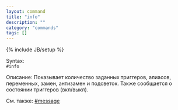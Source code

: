 ```yaml
---
layout: command
title: "info"
description: ""
category: "commands"
tags: []
---
```

{% include JB/setup %}

Syntax:  
`#info`

Описание: Показывает количество заданных триггеров, алиасов, переменных, замен, антизамен и подсветок. 
Также сообщается о состоянии триггеров (вкл/выкл).

См. также: [#message](#message)
